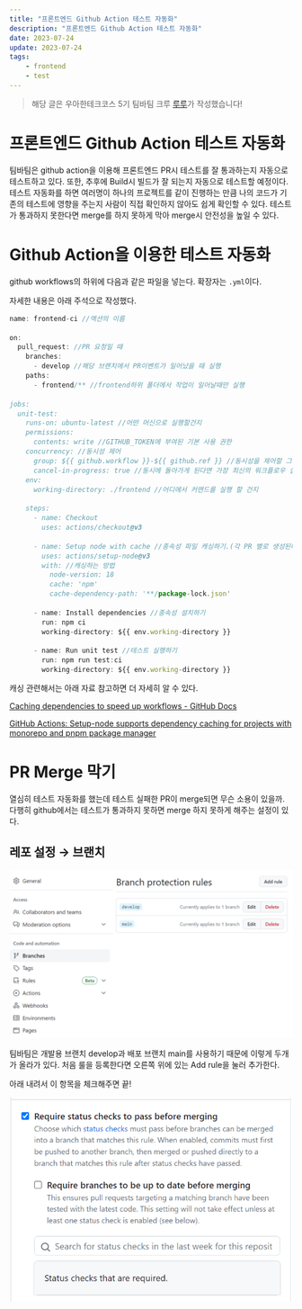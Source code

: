 ```yaml
---
title: "프론트엔드 Github Action 테스트 자동화"
description: "프론트엔드 Github Action 테스트 자동화"
date: 2023-07-24
update: 2023-07-24
tags:
    - frontend
    - test
---
```


> 해당 글은 우아한테크코스 5기 팀바팀 크루 [루루](https://github.com/hafnium1923)가 작성했습니다!

# 프론트엔드 Github Action 테스트 자동화

팀바팀은 github action을 이용해 프론트엔드 PR시 테스트를 잘 통과하는지 자동으로 테스트하고 있다. 또한, 추후에 Build시 빌드가 잘 되는지 자동으로 테스트할 예정이다. 테스트 자동화를 하면 여러명이 하나의 프로젝트를 같이 진행하는 만큼 나의 코드가 기존의 테스트에 영향을 주는지 사람이 직접 확인하지 않아도 쉽게 확인할 수 있다. 테스트가 통과하지 못한다면 merge를 하지 못하게 막아 merge시 안전성을 높일 수 있다.

# Github Action을 이용한 테스트 자동화

github workflows의 하위에 다음과 같은 파일을 넣는다. 확장자는 `.yml`이다.

자세한 내용은 아래 주석으로 작성했다.

```jsx
name: frontend-ci //액션의 이름

on:
  pull_request: //PR 요청일 때
    branches:
      - develop //해당 브랜치에서 PR이벤트가 일어났을 때 실행 
    paths:
      - frontend/** //frontend하위 폴더에서 작업이 일어날때만 실행

jobs:
  unit-test:
    runs-on: ubuntu-latest //어떤 머신으로 실행할건지
    permissions:
      contents: write //GITHUB_TOKEN에 부여된 기본 사용 권한
    concurrency: //동시성 제어
      group: ${{ github.workflow }}-${{ github.ref }} //동시성을 제어할 그룹 설정
      cancel-in-progress: true //동시에 돌아가게 된다면 가장 최신의 워크플로우 실행
    env:
      working-directory: ./frontend //어디에서 커맨드를 실행 할 건지 

    steps:
      - name: Checkout
        uses: actions/checkout@v3

      - name: Setup node with cache //종속성 파일 캐싱하기.(각 PR 별로 생성된다) 
        uses: actions/setup-node@v3
        with: //캐싱하는 방법
          node-version: 18
          cache: 'npm'
          cache-dependency-path: '**/package-lock.json'

      - name: Install dependencies //종속성 설치하기
        run: npm ci
        working-directory: ${{ env.working-directory }}

      - name: Run unit test //테스트 실행하기
        run: npm run test:ci 
        working-directory: ${{ env.working-directory }}
```

캐싱 관련해서는 아래 자료 참고하면 더 자세히 알 수 있다.

[Caching dependencies to speed up workflows - GitHub Docs](https://docs.github.com/en/actions/using-workflows/caching-dependencies-to-speed-up-workflows)

[GitHub Actions: Setup-node supports dependency caching for projects with monorepo and pnpm package manager](https://github.blog/changelog/2021-09-07-github-actions-setup-node-supports-dependency-caching-for-projects-with-monorepo-and-pnpm-package-manager/)

# PR Merge 막기

열심히 테스트 자동화를 했는데 테스트 실패한 PR이 merge되면 무슨 소용이 있을까. 다행히 github에서는 테스트가 통과하지 못하면 merge 하지 못하게 해주는 설정이 있다.

## 레포 설정 → 브랜치

![Untitled](./images/Untitled.png)

팀바팀은 개발용 브랜치 develop과 배포 브랜치 main를 사용하기 때문에 이렇게 두개가 올라가 있다. 처음 룰을 등록한다면 오른쪽 위에 있는 Add rule을 눌러 추가한다.

아래 내려서 이 항목을 체크해주면 끝!

![Untitled](./images/Untitled%201.png)